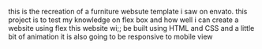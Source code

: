 this is the recreation of a furniture websute template i saw on envato. this project is to test my knowledge on flex box and how well i can create a website using flex
this website wi;; be built using HTML and CSS  and a little bit of animation 
it is also going to be responsive to mobile view
